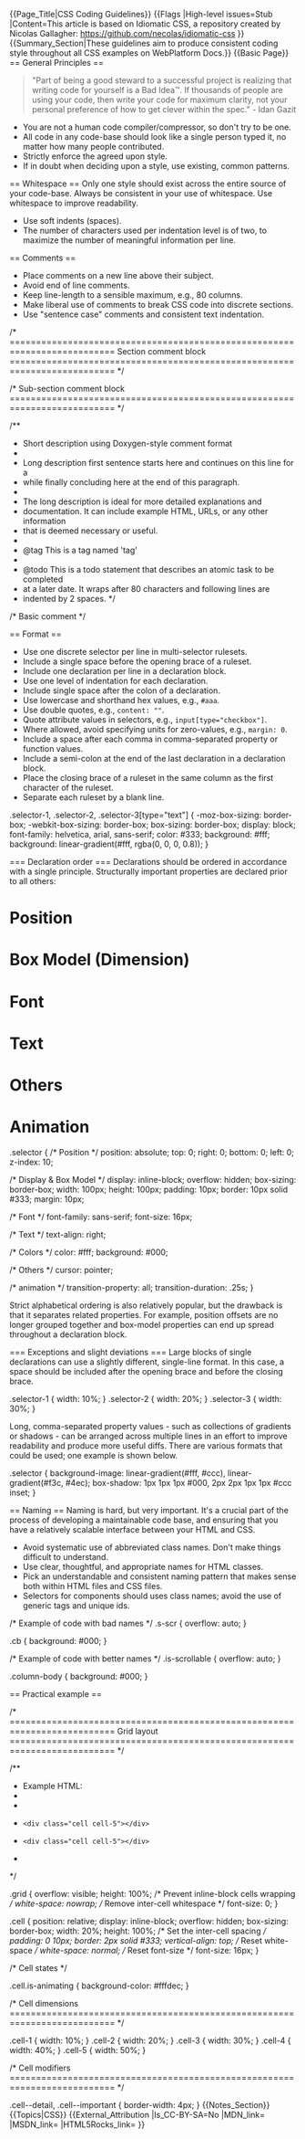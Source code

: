 {{Page_Title|CSS Coding Guidelines}}
{{Flags
|High-level issues=Stub
|Content=This article is based on Idiomatic CSS, a repository created by Nicolas Gallagher: https://github.com/necolas/idiomatic-css
}}
{{Summary_Section|These guidelines aim to produce consistent coding style throughout all CSS examples on WebPlatform Docs.}}
{{Basic Page}}
== General Principles ==
<blockquote>"Part of being a good steward to a successful project is realizing that writing code for yourself is a Bad Idea™. If thousands of people are using your code, then write your code for maximum clarity, not your personal preference of how to get clever within the spec." - Idan Gazit</blockquote>

* You are not a human code compiler/compressor, so don't try to be one.
* All code in any code-base should look like a single person typed it, no matter how many people contributed.
* Strictly enforce the agreed upon style.
* If in doubt when deciding upon a style, use existing, common patterns.


== Whitespace ==
Only one style should exist across the entire source of your code-base. Always be consistent in your use of whitespace. Use whitespace to improve readability.

* Use soft indents (spaces).
* The number of characters used per indentation level is of two, to maximize the number of meaningful information per line.


== Comments ==
* Place comments on a new line above their subject.
* Avoid end of line comments.
* Keep line-length to a sensible maximum, e.g., 80 columns.
* Make liberal use of comments to break CSS code into discrete sections.
* Use "sentence case" comments and consistent text indentation.

<syntaxhighlight lang="css">
/* ==========================================================================
   Section comment block
   ========================================================================== */

/* Sub-section comment block
   ========================================================================== */

/**
 * Short description using Doxygen-style comment format
 *
 * Long description first sentence starts here and continues on this line for a
 * while finally concluding here at the end of this paragraph.
 *
 * The long description is ideal for more detailed explanations and
 * documentation. It can include example HTML, URLs, or any other information
 * that is deemed necessary or useful.
 *
 * @tag This is a tag named 'tag'
 *
 * @todo This is a todo statement that describes an atomic task to be completed
 *   at a later date. It wraps after 80 characters and following lines are
 *   indented by 2 spaces.
 */

/* Basic comment */
</syntaxhighlight>


== Format ==
* Use one discrete selector per line in multi-selector rulesets.
* Include a single space before the opening brace of a ruleset.
* Include one declaration per line in a declaration block.
* Use one level of indentation for each declaration.
* Include single space after the colon of a declaration.
* Use lowercase and shorthand hex values, e.g., <code>#aaa</code>.
* Use double quotes, e.g., <code>content: ""</code>.
* Quote attribute values in selectors, e.g., <code>input[type="checkbox"]</code>.
* Where allowed, avoid specifying units for zero-values, e.g., <code>margin: 0</code>.
* Include a space after each comma in comma-separated property or function values.
* Include a semi-colon at the end of the last declaration in a declaration block.
* Place the closing brace of a ruleset in the same column as the first character of the ruleset.
* Separate each ruleset by a blank line.

<syntaxhighlight lang="css">
.selector-1,
.selector-2,
.selector-3[type="text"] {
  -moz-box-sizing: border-box;
  -webkit-box-sizing: border-box;
  box-sizing: border-box;
  display: block;
  font-family: helvetica, arial, sans-serif;
  color: #333;
  background: #fff;
  background: linear-gradient(#fff, rgba(0, 0, 0, 0.8));
}
</syntaxhighlight>

===  Declaration order ===
Declarations should be ordered in accordance with a single principle.
Structurally important properties are declared prior to all others:
# Position
# Box Model (Dimension)
# Font
# Text
# Others
# Animation

<syntaxhighlight lang="css">
.selector {
  /* Position */
  position: absolute;
  top: 0;
  right: 0;
  bottom: 0;
  left: 0;
  z-index: 10;

  /* Display & Box Model */
  display: inline-block;
  overflow: hidden;
  box-sizing: border-box;
  width: 100px;
  height: 100px;
  padding: 10px;
  border: 10px solid #333;
  margin: 10px;

  /* Font */
  font-family: sans-serif;
  font-size: 16px;

  /* Text */
  text-align: right;

  /* Colors */
  color: #fff;
  background: #000;

  /* Others */
  cursor: pointer;

  /* animation */
  transition-property: all;
  transition-duration: .25s;
}
</syntaxhighlight>

Strict alphabetical ordering is also relatively popular, but the drawback is that it separates related properties. For example, position offsets are no longer grouped together and box-model properties can end up spread throughout a declaration block.


=== Exceptions and slight deviations ===
Large blocks of single declarations can use a slightly different, single-line format. In this case, a space should be included after the opening brace and before the closing brace.

<syntaxhighlight lang="css">
.selector-1 { width: 10%; }
.selector-2 { width: 20%; }
.selector-3 { width: 30%; }
</syntaxhighlight>

Long, comma-separated property values - such as collections of gradients or shadows - can be arranged across multiple lines in an effort to improve readability and produce more useful diffs. There are various formats that could be used; one example is shown below.

<syntaxhighlight lang="css">
.selector {
  background-image:
    linear-gradient(#fff, #ccc),
    linear-gradient(#f3c, #4ec);
  box-shadow:
    1px 1px 1px #000,
    2px 2px 1px 1px #ccc inset;
}
</syntaxhighlight>


== Naming ==
Naming is hard, but very important. It's a crucial part of the process of developing a maintainable code base, and ensuring that you have a relatively scalable interface between your HTML and CSS.

* Avoid systematic use of abbreviated class names. Don't make things difficult to understand.
* Use clear, thoughtful, and appropriate names for HTML classes.
* Pick an understandable and consistent naming pattern that makes sense both within HTML files and CSS files.
* Selectors for components should uses class names; avoid the use of generic tags and unique ids.

<syntaxhighlight lang="css">
/* Example of code with bad names */
.s-scr {
    overflow: auto;
}

.cb {
    background: #000;
}

/* Example of code with better names */
.is-scrollable {
    overflow: auto;
}

.column-body {
    background: #000;
}
</syntaxhighlight>


== Practical example ==

<syntaxhighlight lang="css">
/* ==========================================================================
   Grid layout
   ========================================================================== */

/**
  * Example HTML:
  *
  * <div class="grid">
  *     <div class="cell cell-5"></div>
  *     <div class="cell cell-5"></div>
  * </div>
  */

.grid {
  overflow: visible;
  height: 100%;
  /* Prevent inline-block cells wrapping */
  white-space: nowrap;
  /* Remove inter-cell whitespace */
  font-size: 0;
}

.cell {
  position: relative;
  display: inline-block;
  overflow: hidden;
  box-sizing: border-box;
  width: 20%;
  height: 100%;
  /* Set the inter-cell spacing */
  padding: 0 10px;
  border: 2px solid #333;
  vertical-align: top;
  /* Reset white-space */
  white-space: normal;
  /* Reset font-size */
  font-size: 16px;
}

/* Cell states */

.cell.is-animating {
  background-color: #fffdec;
}

/* Cell dimensions
   ========================================================================== */

.cell-1 { width: 10%; }
.cell-2 { width: 20%; }
.cell-3 { width: 30%; }
.cell-4 { width: 40%; }
.cell-5 { width: 50%; }

/* Cell modifiers
   ========================================================================== */

.cell--detail,
.cell--important {
  border-width: 4px;
}
</syntaxhighlight>
{{Notes_Section}}
{{Topics|CSS}}
{{External_Attribution
|Is_CC-BY-SA=No
|MDN_link=
|MSDN_link=
|HTML5Rocks_link=
}}